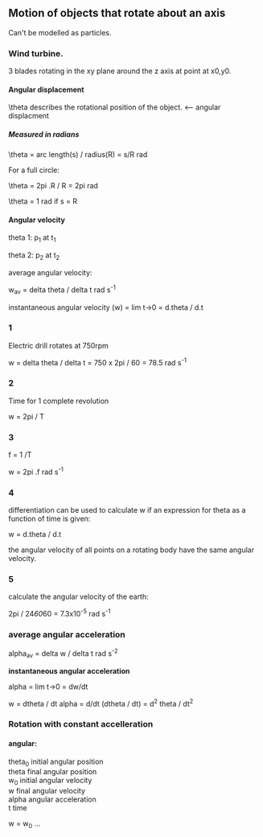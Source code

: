 ## Motion of objects that rotate about an axis
Can't be modelled as particles.

### Wind turbine.
3 blades rotating in the xy plane around the z axis at point at x0,y0.


#### Angular displacement
\theta describes the rotational position of the object.  <-- angular displacment

##### Measured in radians
\theta = arc length(s)  /  radius(R)  =  s/R rad

For a full circle:

\theta = 2pi .R  /  R = 2pi rad

\theta = 1 rad if s = R

#### Angular velocity
theta 1: p<sub>1</sub>  at t<sub>1</sub>

theta 2: p<sub>2</sub>  at t<sub>2</sub>

average angular velocity:

w<sub>av</sub>  =  delta theta  /  delta t    rad s<sup>-1</sup>

instantaneous angular velocity (w)  =  lim t->0 = d.theta / d.t

### 1
Electric drill rotates at 750rpm

w = delta theta / delta t   =   750 x 2pi  /  60   =  78.5 rad s<sup>-1</sup>

### 2
Time for 1 complete revolution

w = 2pi / T

### 3
f = 1 /T

w = 2pi .f rad s<sup>-1</sup>

### 4
differentiation can be used to calculate w if an expression for theta as a
function of time is given:

w = d.theta / d.t

the angular velocity of all points on a rotating body have the same angular
velocity.

### 5
calculate the angular velocity of the earth:

2pi / 24*60*60  =  7.3x10<sup>-5</sup> rad s<sup>-1</sup>

### average angular acceleration
alpha<sub>av</sub> = delta w  /  delta t  rad s<sup>-2</sup>

**instantaneous angular acceleration**

alpha = lim t->0  = dw/dt

w = dtheta / dt     alpha = d/dt (dtheta / dt)   =   d<sup>2</sup> theta /
dt<sup>2</sup>

### Rotation with constant accelleration 
#### angular:
theta<sub>0</sub>   initial angular position  
theta   final angular position  
w<sub>0</sub>    initial angular velocity  
w   final angular velocity  
alpha   angular acceleration  
t    time  

w = w<sub>0</sub>  ...


